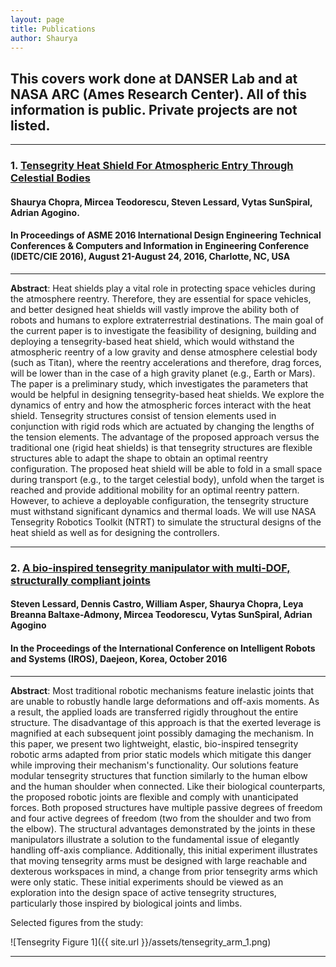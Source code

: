 ```yaml
---
layout: page
title: Publications
author: Shaurya
---
```

## This covers work done at DANSER Lab and at NASA ARC (Ames Research Center). All of this information is public. Private projects are not listed.

---
### **1. [Tensegrity Heat Shield For Atmospheric Entry Through Celestial Bodies](https://users.soe.ucsc.edu/~slessard/papers/tensegrity-heat-shield.pdf)**
#### **Shaurya Chopra**, Mircea Teodorescu, Steven Lessard, Vytas SunSpiral, Adrian Agogino.
#### In Proceedings of ASME 2016 International Design Engineering Technical Conferences & Computers and Information in Engineering Conference (IDETC/CIE 2016), August 21-August 24, 2016, Charlotte, NC, USA
---
**Abstract**: Heat shields play a vital role in protecting space vehicles
during the atmosphere reentry. Therefore, they are essential for
space vehicles, and better designed heat shields will vastly improve
the ability both of robots and humans to explore extraterrestrial
destinations. The main goal of the current paper is to
investigate the feasibility of designing, building and deploying a
tensegrity-based heat shield, which would withstand the atmospheric
reentry of a low gravity and dense atmosphere celestial
body (such as Titan), where the reentry accelerations and therefore,
drag forces, will be lower than in the case of a high gravity
planet (e.g., Earth or Mars). The paper is a preliminary study,
which investigates the parameters that would be helpful in designing
tensegrity-based heat shields. We explore the dynamics
of entry and how the atmospheric forces interact with the heat
shield. Tensegrity structures consist of tension elements used
in conjunction with rigid rods which are actuated by changing
the lengths of the tension elements. The advantage of the proposed
approach versus the traditional one (rigid heat shields)
is that tensegrity structures are flexible structures able to adapt
the shape to obtain an optimal reentry configuration. The proposed
heat shield will be able to fold in a small space during
transport (e.g., to the target celestial body), unfold when the target
is reached and provide additional mobility for an optimal
reentry pattern. However, to achieve a deployable configuration,
the tensegrity structure must withstand significant dynamics and
thermal loads. We will use NASA Tensegrity Robotics Toolkit
(NTRT) to simulate the structural designs of the heat shield as
well as for designing the controllers.

---

### **2.  [A bio-inspired tensegrity manipulator with multi-DOF, structurally compliant joints](https://arxiv.org/pdf/1604.08667.pdf)**
#### Steven Lessard, Dennis Castro, William Asper, **Shaurya Chopra**, Leya Breanna Baltaxe-Admony, Mircea Teodorescu, Vytas SunSpiral, Adrian Agogino
#### In the Proceedings of the International Conference on Intelligent Robots and Systems (IROS), Daejeon, Korea, October 2016
---
**Abstract**: Most traditional robotic mechanisms feature inelastic joints that are unable to robustly handle large deformations and off-axis moments. As a result, the applied loads are transferred rigidly throughout the entire structure. The disadvantage of this approach is that the exerted leverage is magnified at each subsequent joint possibly damaging the mechanism. In this paper, we present two lightweight, elastic, bio-inspired tensegrity robotic arms adapted from prior static models which mitigate this danger while improving their mechanism's functionality. Our solutions feature modular tensegrity structures that function similarly to the human elbow and the human shoulder when connected. Like their biological counterparts, the proposed robotic joints are flexible and comply with unanticipated forces. Both proposed structures have multiple passive degrees of freedom and four active degrees of freedom (two from the shoulder and two from the elbow). The structural advantages demonstrated by the joints in these manipulators illustrate a solution to the fundamental issue of elegantly handling off-axis compliance. Additionally, this initial experiment illustrates that moving tensegrity arms must be designed with large reachable and dexterous workspaces in mind, a change from prior tensegrity arms which were only static. These initial experiments should be viewed as an exploration into the design space of active tensegrity structures, particularly those inspired by biological joints and limbs.

Selected figures from the study:

![Tensegrity Figure 1]({{ site.url }}/assets/tensegrity_arm_1.png)

---
